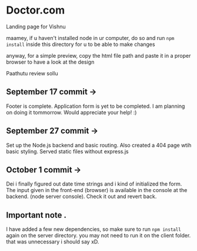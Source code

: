 # Doctor.com

Landing page for Vishnu

maamey, if u haven't installed node in ur computer, do so and run `npm install` inside this directory for u to be able to make changes

<p>anyway, for a simple preview, copy the html file path and paste it in a proper browser to have a look at the design</p>

<p>Paathutu review sollu</p>

## September 17 commit ->

Footer is complete. Application form is yet to be completed. I am planning on doing it tommorrow. Would appreciate your help! :)

## September 27 commit ->

Set up the Node.js backend and basic routing. Also created a 404 page wtih basic styling.
Served static files without express.js

## October 1 commit ->

Dei i finally figured out date time strings and i kind of initialized the form. The input given in the front-end (browser) is available in the console at the backend. (node server console). Check it out and revert back.

## Important note .

I have added a few new dependencies, so make sure to run `npm install` again on the server directory. you may not need to run it on the client folder. that was unnecessary i should say xD.
